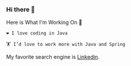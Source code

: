### Hi there 👋


Here is What I'm Working On 👋

    ❤️ I love coding in Java

    🏋️ I’d love to work more with Java and Spring
My favorite search engine is [Linkedin](https://www.linkedin.com/in/ivan-boccia-358328258/).




